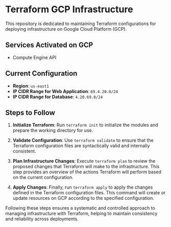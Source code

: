 # Terraform GCP Infrastructure

This repository is dedicated to maintaining Terraform configurations for deploying infrastructure on Google Cloud Platform (GCP).

## Services Activated on GCP

- Compute Engine API

## Current Configuration

- **Region**: `us-east1`
- **IP CIDR Range for Web Application**: `69.4.20.0/24`
- **IP CIDR Range for Database**: `4.20.69.0/24`

## Steps to Follow

1. **Initialize Terraform**: Run `terraform init` to initialize the modules and prepare the working directory for use.

2. **Validate Configuration**: Use `terraform validate` to ensure that the Terraform configuration files are syntactically valid and internally consistent.

3. **Plan Infrastructure Changes**: Execute `terraform plan` to review the proposed changes that Terraform will make to the infrastructure. This step provides an overview of the actions Terraform will perform based on the current configuration.

4. **Apply Changes**: Finally, run `terraform apply` to apply the changes defined in the Terraform configuration files. This command will create or update resources on GCP according to the specified configuration.

Following these steps ensures a systematic and controlled approach to managing infrastructure with Terraform, helping to maintain consistency and reliability across deployments.
